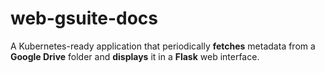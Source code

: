 # web-gsuite-docs
A Kubernetes-ready application that periodically **fetches** metadata from a **Google Drive** folder and **displays** it in a **Flask** web interface.
